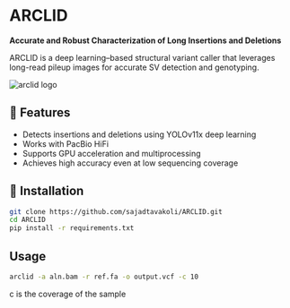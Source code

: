 # ARCLID
**Accurate and Robust Characterization of Long Insertions and Deletions**

ARCLID is a deep learning–based structural variant caller that leverages long-read pileup images for accurate SV detection and genotyping.

![arclid logo](https://github.com/user-attachments/assets/d4df95d0-7226-483f-aa41-ea73e7bb40ad)


## 🧭 Features
- Detects insertions and deletions using YOLOv11x deep learning
- Works with PacBio HiFi 
- Supports GPU acceleration and multiprocessing
- Achieves high accuracy even at low sequencing coverage

## 🚀 Installation
```bash
git clone https://github.com/sajadtavakoli/ARCLID.git
cd ARCLID
pip install -r requirements.txt
```

## Usage
```bash
arclid -a aln.bam -r ref.fa -o output.vcf -c 10
```

c is the coverage of the sample